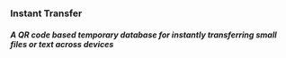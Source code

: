 ### Instant Transfer 

##### A QR code based temporary database for instantly transferring small files or text across devices
